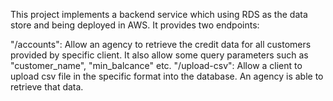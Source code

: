 This project implements a backend service which using RDS as the data store and being deployed in AWS.
It provides two endpoints:

"/accounts": Allow an agency to retrieve the credit data for all customers provided by specific client. It also allow some query parameters such as "customer_name", "min_balcance" etc.
"/upload-csv": Allow a client to upload csv file in the specific format into the database. An agency is able to retrieve that data.
